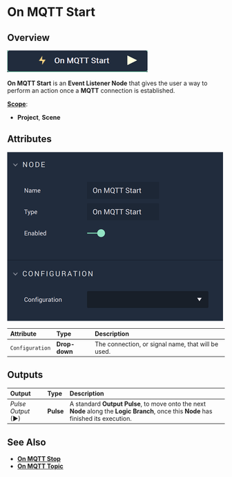 # On MQTT Start

## Overview

![The On MQTT Start Node.](../../../../.gitbook/assets/onmqttstartnode.png)

**On MQTT Start** is an **Event Listener Node** that gives the user a way to perform an action once a **MQTT** connection is established.

[**Scope**](../overview.md#scopes):
*  **Project**, **Scene**

## Attributes

![The On MQTT Start Node Attributes.](../../../../.gitbook/assets/onmqttstartattributes.png)

| Attribute | Type | Description |
| :--- | :--- | :--- |
| `Configuration` | **Drop-down** | The connection, or signal name, that will be used. |

## Outputs

| Output | Type | Description |
| :--- | :--- | :--- |
| _Pulse Output_ \(►\) | **Pulse** | A standard **Output Pulse**, to move onto the next **Node** along the **Logic Branch**, once this **Node** has finished its execution. |

## See Also

* [**On MQTT Stop**](onmqttstop.md)
* [**On MQTT Topic**](onmqtttopic.md)


